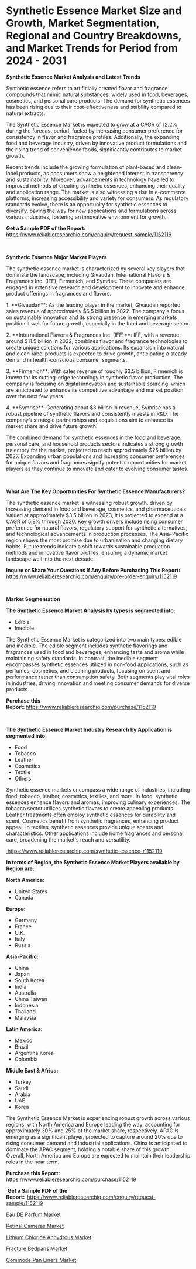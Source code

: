 <p><h1>Synthetic Essence Market Size and Growth, Market Segmentation, Regional and Country Breakdowns, and Market Trends for Period from 2024 -  2031</h1></p><p><strong>Synthetic Essence Market Analysis and Latest Trends</strong></p>
<p><p>Synthetic essence refers to artificially created flavor and fragrance compounds that mimic natural substances, widely used in food, beverages, cosmetics, and personal care products. The demand for synthetic essences has been rising due to their cost-effectiveness and stability compared to natural extracts. </p><p>The Synthetic Essence Market is expected to grow at a CAGR of 12.2% during the forecast period, fueled by increasing consumer preference for consistency in flavor and fragrance profiles. Additionally, the expanding food and beverage industry, driven by innovative product formulations and the rising trend of convenience foods, significantly contributes to market growth. </p><p>Recent trends include the growing formulation of plant-based and clean-label products, as consumers show a heightened interest in transparency and sustainability. Moreover, advancements in technology have led to improved methods of creating synthetic essences, enhancing their quality and application range. The market is also witnessing a rise in e-commerce platforms, increasing accessibility and variety for consumers. As regulatory standards evolve, there is an opportunity for synthetic essences to diversify, paving the way for new applications and formulations across various industries, fostering an innovative environment for growth.</p></p>
<p><strong>Get a Sample PDF of the Report:&nbsp;</strong> <a href="https://www.reliableresearchiq.com/enquiry/request-sample/1152119?utm_campaign=114&utm_medium=2&utm_source=Github&utm_content=ia&utm_term=07112024&utm_id=synthetic-essence">https://www.reliableresearchiq.com/enquiry/request-sample/1152119</a></p>
<p>&nbsp;</p>
<p><strong>Synthetic Essence Major Market Players</strong></p>
<p><p>The synthetic essence market is characterized by several key players that dominate the landscape, including Givaudan, International Flavors & Fragrances Inc. (IFF), Firmenich, and Symrise. These companies are engaged in extensive research and development to innovate and enhance product offerings in fragrances and flavors.</p><p>1. **Givaudan**: As the leading player in the market, Givaudan reported sales revenue of approximately $6.5 billion in 2022. The company's focus on sustainable innovation and its strong presence in emerging markets position it well for future growth, especially in the food and beverage sector.</p><p>2. **International Flavors & Fragrances Inc. (IFF)**: IFF, with a revenue around $11.5 billion in 2022, combines flavor and fragrance technologies to create unique solutions for various applications. Its expansion into natural and clean-label products is expected to drive growth, anticipating a steady demand in health-conscious consumer segments.</p><p>3. **Firmenich**: With sales revenue of roughly $3.5 billion, Firmenich is known for its cutting-edge technology in synthetic flavor production. The company is focusing on digital innovation and sustainable sourcing, which are anticipated to enhance its competitive advantage and market position over the next few years.</p><p>4. **Symrise**: Generating about $3 billion in revenue, Symrise has a robust pipeline of synthetic flavors and consistently invests in R&D. The company’s strategic partnerships and acquisitions aim to enhance its market share and drive future growth.</p><p>The combined demand for synthetic essences in the food and beverage, personal care, and household products sectors indicates a strong growth trajectory for the market, projected to reach approximately $25 billion by 2027. Expanding urban populations and increasing consumer preferences for unique flavors and fragrances signify potential opportunities for market players as they continue to innovate and cater to evolving consumer tastes.</p></p>
<p>&nbsp;</p>
<p><strong>What Are The Key Opportunities For Synthetic Essence Manufacturers?</strong></p>
<p><p>The synthetic essence market is witnessing robust growth, driven by increasing demand in food and beverage, cosmetics, and pharmaceuticals. Valued at approximately $3.5 billion in 2023, it is projected to expand at a CAGR of 5.8% through 2030. Key growth drivers include rising consumer preference for natural flavors, regulatory support for synthetic alternatives, and technological advancements in production processes. The Asia-Pacific region shows the most promise due to urbanization and changing dietary habits. Future trends indicate a shift towards sustainable production methods and innovative flavor profiles, ensuring a dynamic market landscape well into the next decade.</p></p>
<p><strong>Inquire or Share Your Questions If Any Before Purchasing This Report:</strong> <a href="https://www.reliableresearchiq.com/enquiry/pre-order-enquiry/1152119?utm_campaign=114&utm_medium=2&utm_source=Github&utm_content=ia&utm_term=07112024&utm_id=synthetic-essence">https://www.reliableresearchiq.com/enquiry/pre-order-enquiry/1152119</a></p>
<p>&nbsp;</p>
<p><strong>Market Segmentation</strong></p>
<p><strong>The Synthetic Essence Market Analysis by types is segmented into:</strong></p>
<p><ul><li>Edible</li><li>Inedible</li></ul></p>
<p><p>The Synthetic Essence Market is categorized into two main types: edible and inedible. The edible segment includes synthetic flavorings and fragrances used in food and beverages, enhancing taste and aroma while maintaining safety standards. In contrast, the inedible segment encompasses synthetic essences utilized in non-food applications, such as perfumes, cosmetics, and cleaning products, focusing on scent and performance rather than consumption safety. Both segments play vital roles in industries, driving innovation and meeting consumer demands for diverse products.</p></p>
<p><strong>Purchase this Report:&nbsp;</strong><a href="https://www.reliableresearchiq.com/purchase/1152119?utm_campaign=114&utm_medium=2&utm_source=Github&utm_content=ia&utm_term=07112024&utm_id=synthetic-essence">https://www.reliableresearchiq.com/purchase/1152119</a></p>
<p>&nbsp;</p>
<p><strong>The Synthetic Essence Market Industry Research by Application is segmented into:</strong></p>
<p><ul><li>Food</li><li>Tobacco</li><li>Leather</li><li>Cosmetics</li><li>Textile</li><li>Others</li></ul></p>
<p><p>Synthetic essence markets encompass a wide range of industries, including food, tobacco, leather, cosmetics, textiles, and more. In food, synthetic essences enhance flavors and aromas, improving culinary experiences. The tobacco sector utilizes synthetic flavors to create appealing products. Leather treatments often employ synthetic essences for durability and scent. Cosmetics benefit from synthetic fragrances, enhancing product appeal. In textiles, synthetic essences provide unique scents and characteristics. Other applications include home fragrances and personal care, broadening the market's reach and versatility.</p></p>
<p><a href="https://www.reliableresearchiq.com/synthetic-essence-r1152119?utm_campaign=114&utm_medium=2&utm_source=Github&utm_content=ia&utm_term=07112024&utm_id=synthetic-essence">&nbsp;https://www.reliableresearchiq.com/synthetic-essence-r1152119</a></p>
<p><strong>In terms of Region, the Synthetic Essence Market Players available by Region are:</strong></p>
<p>
    <p> <strong> North America: </strong>
        <ul>
            <li>United States</li>
            <li>Canada</li>
        </ul>
        </p> 
    <p> <strong> Europe: </strong>
        <ul>
            <li>Germany</li>
            <li>France</li>
            <li>U.K.</li>
            <li>Italy</li>
            <li>Russia</li>
        </ul>
        </p> 
    <p> <strong> Asia-Pacific: </strong>
        <ul>
            <li>China</li>
            <li>Japan</li>
            <li>South Korea</li>
            <li>India</li>
            <li>Australia</li>
            <li>China Taiwan</li>
            <li>Indonesia</li>
            <li>Thailand</li>
            <li>Malaysia</li>
        </ul>
        </p> 
    <p> <strong> Latin America: </strong>
        <ul>
            <li>Mexico</li>
            <li>Brazil</li>
            <li>Argentina Korea</li>
            <li>Colombia</li>
        </ul>
        </p> 
    <p> <strong> Middle East & Africa: </strong>
        <ul>
            <li>Turkey</li>
            <li>Saudi</li>
            <li>Arabia</li>
            <li>UAE</li>
            <li>Korea</li>
        </ul>
    </p>
    </p>
<p><p>The Synthetic Essence Market is experiencing robust growth across various regions, with North America and Europe leading the way, accounting for approximately 30% and 25% of the market share, respectively. APAC is emerging as a significant player, projected to capture around 20% due to rising consumer demand and industrial applications. China is anticipated to dominate the APAC segment, holding a notable share of this growth. Overall, North America and Europe are expected to maintain their leadership roles in the near term.</p></p>
<p><strong>Purchase this Report: </strong><a href="https://www.reliableresearchiq.com/purchase/1152119?utm_campaign=114&utm_medium=2&utm_source=Github&utm_content=ia&utm_term=07112024&utm_id=synthetic-essence">https://www.reliableresearchiq.com/purchase/1152119</a></p>
<p>&nbsp;<strong>Get a Sample PDF of the Report:&nbsp;&nbsp;</strong><a href="https://www.reliableresearchiq.com/enquiry/request-sample/1152119?utm_campaign=114&utm_medium=2&utm_source=Github&utm_content=ia&utm_term=07112024&utm_id=synthetic-essence">https://www.reliableresearchiq.com/enquiry/request-sample/1152119</a></p>
<p><strong></strong></p>
<p><p><a href="https://github.com/erskinemm93/Market-Research-Report-List-1/blob/main/eau-de-parfum-market.md?utm_campaign=114&utm_medium=2&utm_source=Github&utm_content=ia&utm_term=07112024&utm_id=synthetic-essence">Eau DE Parfum Market</a></p><p><a href="https://issuu.com/reportprime-2/docs/retinal-cameras-market-size-2030.pp_ab8d3f81a596d6?utm_campaign=114&utm_medium=2&utm_source=Github&utm_content=ia&utm_term=07112024&utm_id=synthetic-essence">Retinal Cameras Market</a></p><p><a href="https://github.com/pespeyervi/Market-Research-Report-List-1/blob/main/lithium-chloride-anhydrous-market.md?utm_campaign=114&utm_medium=2&utm_source=Github&utm_content=ia&utm_term=07112024&utm_id=synthetic-essence">Lithium Chloride Anhydrous Market</a></p><p><a href="https://issuu.com/reportprime-2/docs/fracture-bedpans-market-size-2030.p_d1d5570c2d9b7c?utm_campaign=114&utm_medium=2&utm_source=Github&utm_content=ia&utm_term=07112024&utm_id=synthetic-essence">Fracture Bedpans Market</a></p><p><a href="https://issuu.com/reportprime-2/docs/commode-pan-liners-market-size-2030_e7c9b676792aef?utm_campaign=114&utm_medium=2&utm_source=Github&utm_content=ia&utm_term=07112024&utm_id=synthetic-essence">Commode Pan Liners Market</a></p></p>
